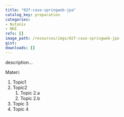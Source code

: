 ```yaml
---
title: "02f-case-springweb-jpa"
catalog_key: preparation
categories:
- Nutanix
- NKE
refs: []
image_path: /resources/imgs/02f-case-springweb-jpa
gist: 
downloads: []
---
```



description...

<!--more-->

Materi: 

1. Topic1
2. Topic2
    1. Topic 2.a
    2. Topic 2.b
3. Topic 3
4. Topic 4